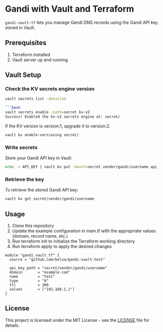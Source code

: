 # Gandi with Vault and Terraform

`gandi-vault-tf` lets you manage Gandi DNS records using the Gandi API key stored in Vault.

## Prerequisites

1. Terraform installed
2. Vault server up and running

## Vault Setup

### Check the KV secrets engine version

```bash
vault secrets list -detailed

```bash
vault secrets enable -path=secret kv-v2
Success! Enabled the kv-v2 secrets engine at: secret/
```

If the KV version is version:1, upgrade it to version:2.

```bash
vault kv enable-versioning secret/
```

### Write secrets

Store your Gandi API key in Vault:

```bash
echo -n API_KEY | vault kv put -mount=secret vendor/gandi/username api_key=-
```

### Retrieve the key

To retrieve the stored Gandi API key:

```bash
vault kv get secret/vendor/gandi/username
```

## Usage

1. Clone this repository
2. Update the example configuration in main.tf with the appropriate values (domain, record name, etc.)
3. Run terraform init to initialize the Terraform working directory
4. Run terraform apply to apply the desired changes

```hcl
module "gandi_vault_tf" {
  source = "github.com/belua/gandi-vault-test" 

  api_key_path = "secret/vendor/gandi/username"
  domain       = "example.com"
  name         = "test"
  type         = "A"
  ttl          = 300
  values       = ["192.168.1.1"]
}
```

## License

This project is licensed under the MIT License - see the [LICENSE](LICENSE) file for details.

